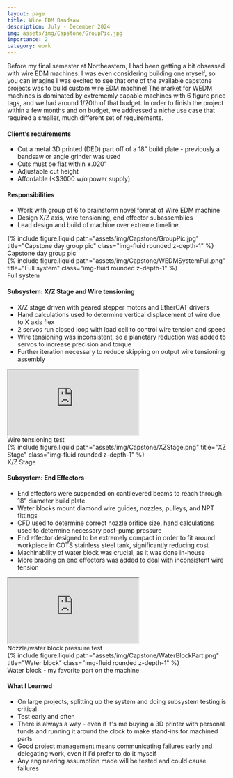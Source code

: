 ```yaml
---
layout: page
title: Wire EDM Bandsaw
description: July - December 2024
img: assets/img/Capstone/GroupPic.jpg
importance: 2
category: work
---
```


Before my final semester at Northeastern, I had been getting a bit obsessed with wire EDM machines. I was even considering building one myself, so you can imagine I was excited to see that one of the available capstone projects was to build custom wire EDM machine! The market for WEDM machines is dominated by extrememly capable machines with 6 figure price tags, and we had around 1/20th of that budget. In order to finish the project within a few months and on budget, we addressed a niche use case that required a smaller, much different set of requirements.

#### Client’s requirements
- Cut a metal 3D printed (DED) part off of a 18” build plate - previously a bandsaw or angle grinder was used
- Cuts must be flat within ±.020”
- Adjustable cut height
- Affordable (<$3000 w/o power supply)

#### Responsibilities
- Work with group of 6 to brainstorm novel format of Wire EDM machine
- Design X/Z axis, wire tensioning, end effector subassemblies
- Lead design and build of machine over extreme timeline
        
<div class="row">
    <div class="col-sm mt-3 mt-md-0">
        {% include figure.liquid path="assets/img/Capstone/GroupPic.jpg" title="Capstone day group pic" class="img-fluid rounded z-depth-1" %}
        <div class="caption">
            Capstone day group pic
        </div>
    </div>
    <div class="col-sm mt-3 mt-md-0">
        {% include figure.liquid path="assets/img/Capstone/WEDMSystemFull.png" title="Full system" class="img-fluid rounded z-depth-1" %}
        <div class="caption">
            Full system
        </div>
    </div>
</div>

#### Subsystem: X/Z Stage and Wire tensioning
- X/Z stage driven with geared stepper motors and EtherCAT drivers
- Hand calculations used to determine vertical displacement of wire due to X axis flex
- 2 servos run closed loop with load cell to control wire tension and speed
- Wire tensioning was inconsistent, so a planetary reduction was added to servos to increase precision and torque
- Further iteration necessary to reduce skipping on output wire tensioning assembly

<div class="row">
    <div class="col-sm-8 mt-3 mt-md-0">
       <div class="embed-responsive embed-responsive-16by9">
            <iframe class="embed-responsive-item" src="https://www.youtube.com/embed/F96JPgQnWrg?si=0DWk4l375OWbe68q" allowfullscreen></iframe>
        </div>
        <div class="caption">
            Wire tensioning test
        </div>
    </div>
    <div class="col-sm-4 mt-3 mt-md-0">
         {% include figure.liquid path="assets/img/Capstone/XZStage.png" title="XZ Stage" class="img-fluid rounded z-depth-1" %}
         <div class="caption">
            X/Z Stage
        </div>
    </div>
</div>

#### Subsystem: End Effectors
- End effectors were suspended on cantilevered beams to reach through 18” diameter build plate
- Water blocks mount diamond wire guides, nozzles, pulleys, and NPT fittings
- CFD used to determine correct nozzle orifice size, hand calculations used to determine necessary post-pump pressure
- End effector designed to be extremely compact in order to fit around workpiece in COTS stainless steel tank, significantly reducing cost
- Machinability of water block was crucial, as it was done in-house
- More bracing on end effectors was added to deal with inconsistent wire tension

<div class="row">
    <div class="col-sm-8 mt-3 mt-md-0">
       <div class="embed-responsive embed-responsive-16by9">
            <iframe class="embed-responsive-item" src="https://www.youtube.com/embed/9p8HkfyGvnU?si=ImPcTZkd4Q4B8_Mf" allowfullscreen></iframe>
        </div>
        <div class="caption">
            Nozzle/water block pressure test
        </div>
    </div>
    <div class="col-sm-4 mt-3 mt-md-0">
         {% include figure.liquid path="assets/img/Capstone/WaterBlockPart.png" title="Water block" class="img-fluid rounded z-depth-1" %}
         <div class="caption">
            Water block - my favorite part on the machine
        </div>
    </div>
</div>

#### What I Learned
- On large projects, splitting up the system and doing subsystem testing is critical
- Test early and often
- There is always a way - even if it's me buying a 3D printer with personal funds and running it around the clock to make stand-ins for machined parts
- Good project management means communicating failures early and delegating work, even if I’d prefer to do it myself
- Any engineering assumption made will be tested and could cause failures